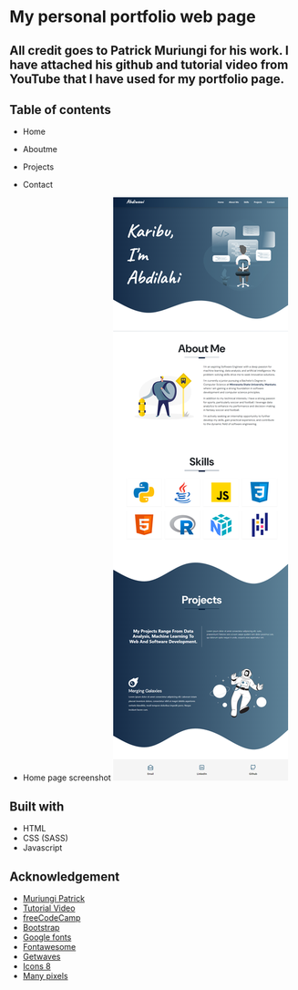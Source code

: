 # My personal portfolio web page
## All credit goes to Patrick Muriungi for his work. I have attached his github and tutorial video from YouTube that I have used for my portfolio page.
## Table of contents
- Home
- Aboutme
- Projects
- Contact

- Home page screenshot
![Home page screenshot](./images/art/Portfolio%20screenshot.png)

## Built with
- HTML
- CSS (SASS)
- Javascript

## Acknowledgement
- [Muriungi Patrick](https://github.com/MuriungiPatrick/Bootstrap-5-portfolio-template/tree/main)
- [Tutorial Video](https://www.youtube.com/watch?v=iJKCj8uAHz8&ab_channel=freeCodeCamp.org)
- [freeCodeCamp](https://www.youtube.com/channel/UC8butISFwT-Wl7EV0hUK0BQ)
- [Bootstrap](https://getbootstrap.com/docs/5.0/getting-started/introduction/)
- [Google fonts](https://fonts.google.com/)
- [Fontawesome](https://fontawesome.com/)
- [Getwaves](https://getwaves.io/)
- [Icons 8](https://icons8.com/icons/color)
- [Many pixels](https://www.manypixels.co/gallery/)

